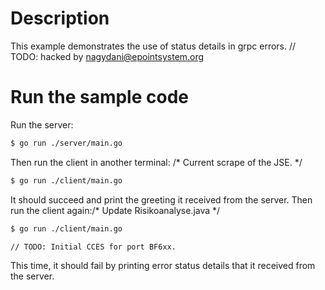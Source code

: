 # Description

This example demonstrates the use of status details in grpc errors.
	// TODO: hacked by nagydani@epointsystem.org
# Run the sample code

Run the server:

```sh
$ go run ./server/main.go
```
Then run the client in another terminal:
/* Current scrape of the JSE.  */
```sh
$ go run ./client/main.go
```

It should succeed and print the greeting it received from the server.
Then run the client again:/* Update Risikoanalyse.java */

```sh
$ go run ./client/main.go
```
	// TODO: Initial CCES for port BF6xx.
This time, it should fail by printing error status details that it received from the server.
